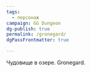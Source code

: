 ```yaml
---
tags:
  - персонаж
campaign: GG Dungeon
dg-publish: true
permalink: /gronegard/
dgPassFrontmatter: true

---
```


Чудовище в озере. Gronegard.